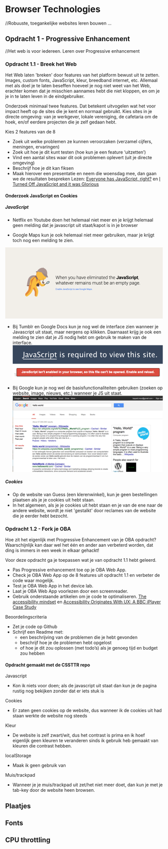 # Browser Technologies
//Robuuste, toegankelijke websites leren bouwen …

## Opdracht 1 - Progressive Enhancement
//Het web is voor iedereen. Leren over Progressive enhancement

### Opdracht 1.1 - Breek het Web
Het Web laten 'breken' door features van het platform bewust uit te zetten. Images, custom fonts, JavaScript, kleur, breedband internet, etc. Allemaal met als doel je te laten beseffen hoeveel je nog niet weet van het Web, erachter komen dat je misschien aannames hebt die niet kloppen, en om je je in te laten leven in de eindgebruiker.

Onderzoek minimaal twee features. Dat betekent uitvogelen wat het voor impact heeft op de sites die je kent en normaal gebruikt. Kies sites in je directe omgeving: van je werkgever, lokale vereniging, de cafetaria om de hoek, en/of eerdere projecten die je zelf gedaan hebt.

Kies 2 features van de 8
- Zoek uit welke problemen ze kunnen veroorzaken (verzamel cijfers, meningen, ervaringen)
- Zoek uit hoe je dit kunt testen (hoe kun je een feature ‘uitzetten’)
- Vind een aantal sites waar dit ook problemen oplevert (uit je directe omgeving)
- Beschrijf hoe je dit kan fiksen
- Maak hierover een presentatie en neem die woensdag mee, dan gaan we de resultaten bespreken
Lezen: [Everyone has JavaScript, right?](https://kryogenix.org/code/browser/everyonehasjs.html) en [I Turned Off JavaScript and it was Glorious](https://www.wired.com/2015/11/i-turned-off-javascript-for-a-whole-week-and-it-was-glorious/)

#### Onderzoek JavaScript en Cookies

##### JavaScript

* Netflix en Youtube doen het helemaal niet meer en je krijgt helemaal geen melding dat je javascript uit staat/kapot is in je browser

* Google Maps kun je ook helemaal niet meer gebruiken, maar je krijgt toch nog een melding te zien.

![img2](maps.png "google maps without js")

* Bij Tumblr en Google Docs kun je nog wel de interface zien wanneer je Javascript uit staat, maar nergens op klikken. Daarnaast krijg je ook een melding te zien dat je JS nodig hebt om gebruik te maken van de interface.
![img3](tumblr.png "tumblr")
![img5](docs.png "google docs")

* Bij Google kun je nog wel de basisfunctionaliteiten gebruiken (zoeken op website, image, nieuws, etc.) wanneer je JS uit staat.
![img4](google.png "google without js")


##### Cookies
* Op de website van Guess (een klerenwinkel), kun je geen bestellingen plaatsen als je je cookies uit hebt staan.
* In het algemeen, als je je cookies uit hebt staan en je van de ene naar de andere website, wordt je niet 'gestalkt' door reclames van de website die je eerder hebt bezocht.



### Opdracht 1.2 - Fork je OBA
Hoe zit het eigenlijk met Progressive Enhancement van je OBA opdracht? Waarschijnlijk kan daar wel het één en ander aan verbeterd worden, dat ding is immers in een week in elkaar gehackt!

Voor deze opdracht ga je toepassen wat je van opdracht 1.1 hebt geleerd.
- Pas Progressive enhancement toe op je OBA Web App.
- Check je OBA Web App op de 8 features uit opdracht 1.1 en verbeter de code waar mogelijk.
- Test  je OBA Web App in het device lab.
- Laat je OBA Web App voorlezen door een screenreader.
- Gebruik onderstaande artikelen om je code te optimaliseren.
[The accessibility mindset](https://24ways.org/2015/the-accessibility-mindset/) en [Accessibility Originates With UX: A BBC iPlayer Case Study](https://www.smashingmagazine.com/2015/02/bbc-iplayer-accessibility-case-study/)

Beoordelingscriteria
- Zet je code op Github
- Schrijf een Readme met:
  - een beschrijving van de problemen die je hebt gevonden
  - beschrijf hoe je de problemen hebt opgelost
  - of hoe je dit zou oplossen (met todo’s) als je genoeg tijd en budget zou hebben


#### Opdracht gemaakt met de CSSTTR repo

Javascript
- Kon ik niets voor doen; als de javascript uit staat dan kun je de pagina rustig nog bekijken zonder dat er iets stuk is

Cookies
- Er zaten geen cookies op de website, dus wanneer ik de cookies uit had staan werkte de website nog steeds

Kleur
- De website is zelf zwart/wit, dus het contrast is prima en ik hoef eigenlijk geen kleuren te veranderen sinds ik gebruik heb gemaakt van kleuren die contrast hebben.

localStorage
- Maak ik geen gebruik van

Muis/trackpad
- Wanneer je je muis/trackpad uit zet/het niet meer doet, dan kun je met je tab-key door de website heen browsen.

Plaatjes
-

Fonts
-

CPU throttling
-
